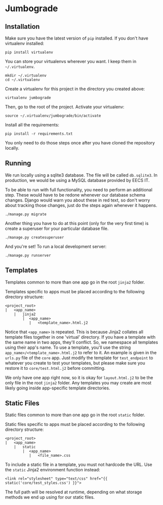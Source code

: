 # Jumbograde

## Installation

Make sure you have the latest version of `pip` installed. If you don't have
virtualenv installed:

    pip install virtualenv

You can store your virtualenvs wherever you want. I keep them in
`~/.virtualenv`.

    mkdir ~/.virtualenv
    cd ~/.virtualenv

Create a virtualenv for this project in the directory you created above:

    virtualenv jumbograde

Then, go to the root of the project. Activate your virtualenv:

    source ~/.virtualenv/jumbograde/bin/activate

Install all the requirements:

    pip install -r requirements.txt

You only need to do those steps once after you have cloned the repository
locally.

## Running

We run locally using a sqlite3 database. The file will be called `db.sqlite3`.
In production, we would be using a MySQL database provided by EECS IT.

To be able to run with full functionality, you need to perform an additional
step. These would have to be redone whenever our database schema changes.
Django would warn you about these in red text, so don't worry about tracking
those changes, just do the steps again whenever it happens.

    ./manage.py migrate

Another thing you have to do at this point (only for the very first time) is
create a superuser for your particular database file.

    ./manage.py createsuperuser

And you're set! To run a local development server:

    ./manage.py runserver


## Templates

Templates common to more than one app go in the root `jinja2` folder.

Templates specific to apps must be placed according to the following directory
structure:

    <project_root>
    |   <app_name>
        |   jinja2
            |  <app_name>
               |   <template_name>.html.j2

Notice that `<app_name>` is repeated. This is because Jinja2 collates all
template files together in one 'virtual' directory. If you have a template
with the same name in two apps, they'll conflict. So, we namespace all
templates using their app's name. To use a template, you'll use the string
`app_name>/<template_name>.html.j2` to refer to it. An example is given in the
`urls.py` file of the `core` app. Just modify the template for `test_endpoint`
to whatever you create to test your templates, but please make sure you
restore it to `core/test.html.j2` before committing.

We only have one app right now, so it is okay for `layout.html.j2` to be the
only file in the root `jinja2` folder. Any templates you may create are most
likely going inside app-specific template directories.

## Static Files

Static files common to more than one app go in the root `static` folder.

Static files specific to apps must be placed according to the following
directory structure:

    <project_root>
    |   <app_name>
        |   static
            |  <app_name>
               |   <file_name>.css

To include a static file in a template, you must not hardcode the URL. Use the
`static` Jinja2 environment function instead:

    <link rel="stylesheet" type="text/css" href="{{ static('core/test_styles.css') }}">

The full path will be resolved at runtime, depending on what storage methods
we end up using for our static files.
